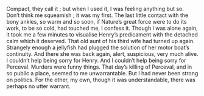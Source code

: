 Compact, they call it ; but when I used it, I was feeling anything but so. Don’t think me squeamish ; it was my first. The last little contact with the bony ankles, so warm and so soon, if Nature’s great force were to do its work, to be so cold, had touched me, I confess it. Though I was alone again, it took me a few minutes to visualise Henry’s predicament with the detached calm which it deserved. That old aunt of his third wife had turned up again. Strangely enough a jellyfish had plugged the solution of her motor boat’s continuity. And there she was back again, alert, suspicious, very much alive. I couldn’t help being sorry for Henry. And I couldn’t help being sorry for Perceval. Murders were funny things. That day’s killing of Perceval, and in so public a place, seemed to me unwarrantable. But I had never been strong on politics. For the other, my own, though it was understandable, there was perhaps no utter warrant.